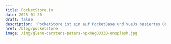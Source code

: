```yaml
---
title: PocketStore.io
date: 2025-01-20
draft: false
description: 'PocketStore ist ein auf PocketBase und VueJs basiertes Online Shop Framework.'
href: /blog/pocketstore
image: /img/glenn-carstens-peters-npxXWgQ33ZQ-unsplash.jpg
---
```

